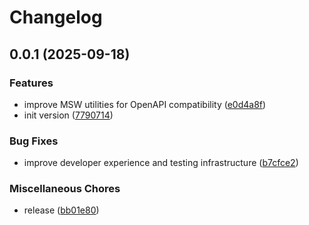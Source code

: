 # Changelog

## 0.0.1 (2025-09-18)


### Features

* improve MSW utilities for OpenAPI compatibility ([e0d4a8f](https://github.com/DanSnow/orpc-msw/commit/e0d4a8fc7e0c5e4c5cca66e320496d62a3f1b61c))
* init version ([7790714](https://github.com/DanSnow/orpc-msw/commit/7790714e6c8e987c0c4507e5c543d957e04230e8))


### Bug Fixes

* improve developer experience and testing infrastructure ([b7cfce2](https://github.com/DanSnow/orpc-msw/commit/b7cfce2682594c8286f4260a1ab70c518828179f))


### Miscellaneous Chores

* release ([bb01e80](https://github.com/DanSnow/orpc-msw/commit/bb01e80feae4f4c66dd9e35ac07183936cadf764))
